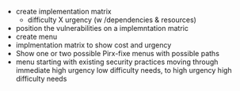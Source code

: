 
- create implementation matrix
  - difficulty X urgency (w /dependencies & resources)
- position the vulnerabilities on a implemntation matric
- create menu
 - implmentation matrix to show cost and urgency
 - Show one or two possible Pirx-fixe menus with possible paths
  - menu starting with existing security practices moving through immediate  high urgency low difficulty needs,  to high urgency high difficulty needs

